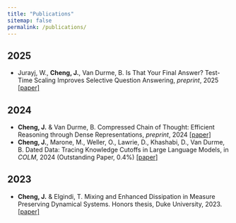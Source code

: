 ```yaml
---
title: "Publications"
sitemap: false
permalink: /publications/
---
```


2025
---
- Jurayj, W., __Cheng, J.__, Van Durme, B. Is That Your Final Answer? Test-Time Scaling Improves Selective Question Answering, *preprint*, 2025 [[paper]](https://arxiv.org/abs/2502.13962)

2024
---
- __Cheng, J.__ & Van Durme, B. Compressed Chain of Thought: Efficient Reasoning through Dense Representations, *preprint*, 2024 [[paper]](https://arxiv.org/abs/2412.13171)
- __Cheng, J.__, Marone, M., Weller, O., Lawrie, D., Khashabi, D., Van Durme, B. Dated Data: Tracing Knowledge Cutoffs in Large Language Models, in *COLM*, 2024 (Outstanding Paper, 0.4%) [[paper]](https://arxiv.org/pdf/2403.12958)

2023
---
- __Cheng, J.__ & Elgindi, T. Mixing and Enhanced Dissipation in Measure Preserving Dynamical Systems. Honors thesis, Duke University, 2023. [[paper]](https://hdl.handle.net/10161/31322)

